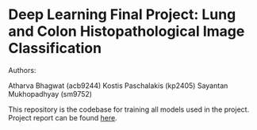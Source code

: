 # Deep Learning Final Project: Lung and Colon Histopathological Image Classification

Authors:

Atharva Bhagwat (acb9244)
Kostis Paschalakis (kp2405)
Sayantan Mukhopadhyay (sm9752)

This repository is the codebase for training all models used in the project. Project report can be found [here](https://github.com/atharva-bhagwat/dl-final-project/blob/main/Report.pdf).
